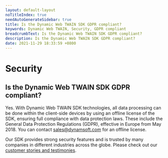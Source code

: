 ```yaml
---
layout: default-layout
noTitleIndex: true
needAutoGenerateSidebar: true
title: Is the Dynamic Web TWAIN SDK GDPR compliant?
keywords: Dynamic Web TWAIN, Security, GDPR compliant
breadcrumbText: Is the Dynamic Web TWAIN SDK GDPR compliant?
description: Is the Dynamic Web TWAIN SDK GDPR compliant?
date: 2021-11-29 18:33:59 +0800
---
```


# Security

## Is the Dynamic Web TWAIN SDK GDPR compliant?

Yes. With Dynamic Web TWAIN SDK technologies, all data processing can be done within the client-side devices by using an offline license of the SDK, ensuring full compliance with data protection laws. These include the General Data Protection Regulations (GDPR), effective in Europe from May 2018. You can contact <a href="mailto:sales@dynamsoft.com" target="_blank">sales@dynamsoft.com</a> for an offline license.

Our SDK provides strong security features and is trusted by many companies in different industries across the globe. Please check out our <a href="https://www.dynamsoft.com/company/customers/?type=&product=&industry=" target="_blank">customer stories and testimonies</a>.
